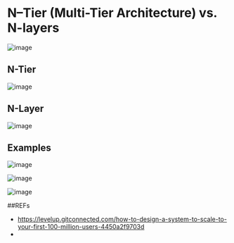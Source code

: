 
# N–Tier (Multi-Tier Architecture) vs. N-layers

![image](https://github.com/AdTekDev/SA/assets/18588011/7c3a234d-1c25-4738-a84a-e5f00a6998e6)


## N-Tier

![image](https://github.com/AdTekDev/SA/assets/18588011/26f9b980-fdbd-48ac-8217-14eed3c421b5)


## N-Layer

![image](https://github.com/AdTekDev/SA/assets/18588011/ef823f4f-fd79-458d-9553-2ec9238b6ffd)


## Examples

![image](https://github.com/AdTekDev/SA/assets/18588011/0f6e39c2-f8a8-4e8b-b376-f0b3ff2186e1)

![image](https://github.com/AdTekDev/SA/assets/18588011/d090136a-cc09-406b-91b0-decb73a0bbbf)

![image](https://github.com/AdTekDev/SA/assets/18588011/cb87f42b-bfaf-4a1b-af1b-8cb635993e8f)



##REFs
- https://levelup.gitconnected.com/how-to-design-a-system-to-scale-to-your-first-100-million-users-4450a2f9703d
- 
